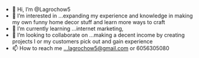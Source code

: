 - 👋 Hi, I’m @Lagrochow5
- 👀 I’m interested in ...expanding my experience and knowledge in making my own funny home decor stuff and learn more ways to craft
- 🌱 I’m currently learning ...internet marketing, 
- 💞️ I’m looking to collaborate on ...making a decent income by creating projects I or my customers pick out and gain experience 
- 📫 How to reach me ...lagrochow5@gmail.com or 6056305080

<!---
Lagrochow5/Lagrochow5 is a ✨ special ✨ repository because its `README.md` (this file) appears on your GitHub profile.
You can click the Preview link to take a look at your changes.
--->
